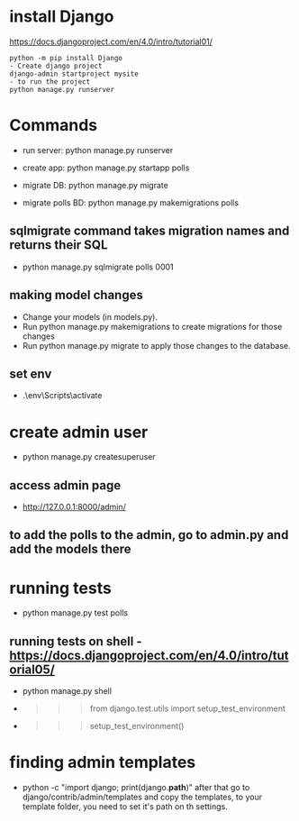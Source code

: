 # install Django
https://docs.djangoproject.com/en/4.0/intro/tutorial01/
```pwsh
python -m pip install Django
- Create django project
django-admin startproject mysite
- to run the project
python manage.py runserver
```

# Commands
- run server: 
python manage.py runserver

- create app: 
python manage.py startapp polls

- migrate DB: 
python manage.py migrate
- migrate polls BD: 
python manage.py makemigrations polls
## sqlmigrate command takes migration names and returns their SQL
- python manage.py sqlmigrate polls 0001

## making model changes
- Change your models (in models.py).
- Run python manage.py makemigrations to create migrations for those changes
- Run python manage.py migrate to apply those changes to the database.

## set env
- .\env\Scripts\activate

# create admin user
- python manage.py createsuperuser

## access admin page
- http://127.0.0.1:8000/admin/


## to add the polls to the admin, go to admin.py and add the models there

# running tests
- python manage.py test polls

## running tests on shell  - https://docs.djangoproject.com/en/4.0/intro/tutorial05/
- python manage.py shell
- >>> from django.test.utils import setup_test_environment
- >>> setup_test_environment()


# finding admin templates
- python -c "import django; print(django.__path__)"
after that go to django/contrib/admin/templates and copy the templates, to your template folder, you need to set it's path on th settings.